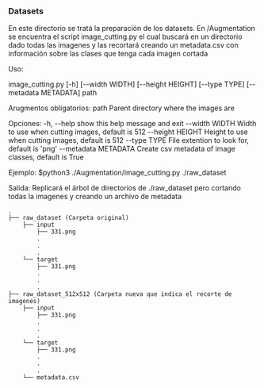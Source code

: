 ### Datasets
En este directorio se tratá la preparación de los datasets.
En /Augmentation se encuentra el script image_cutting.py el cual buscará en un directorio dado todas las imagenes y las recortará creando un metadata.csv con información sobre las clases que tenga cada imagen cortada

Uso:

image_cutting.py [-h] [--width WIDTH] [--height HEIGHT] [--type TYPE] [--metadata METADATA] path

Arugmentos obligatorios:
  path                 Parent directory where the images are

Opciones:
  -h, --help           show this help message and exit
  --width WIDTH        Width to use when cutting images, default is 512
  --height HEIGHT      Height to use when cutting images, default is 512
  --type TYPE          File extention to look for, default is 'png'
  --metadata METADATA  Create csv metadata of image classes, default is True

Ejemplo:
$python3 ./Augmentation/image_cutting.py ./raw_dataset

Salida:
Replicará el árbol de directorios de ./raw_dataset pero cortando todas la imagenes y creando un archivo de metadata
```
.
├── raw_dataset (Carpeta original)
    ├── input     
        ├── 331.png
        .
        .
        .
    └── target   
        ├── 331.png
        .
        .
        .
├── raw_dataset_512x512 (Carpeta nueva que indica el recorte de imagenes)
    ├── input     
        ├── 331.png
        .
        .
        .
    └── target   
        ├── 331.png
        .
        .
        .
    └── metadata.csv
```


